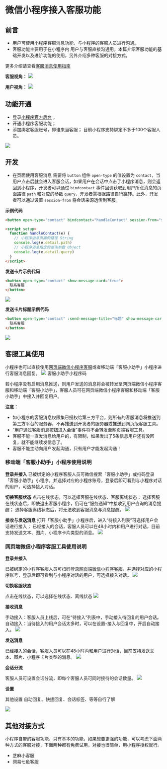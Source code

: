 # 微信小程序接入客服功能


## 前言

- 用户可使用小程序客服消息功能，与小程序的客服人员进行沟通。
- 客服功能主要用于在小程序内 用户与客服直接沟通用，本篇介绍客服功能的基础开发以及进阶功能的使用，另外介绍多种客服的对接方式。

更多介绍请查看[客服消息使用指南](https://developers.weixin.qq.com/miniprogram/introduction/custom.html)

**客服视角：**
![](./images/fw.png)

**用户视角：**
![](./images/kh.png)


## 功能开通
- 登录[小程序官方后台](https://mp.weixin.qq.com/)；
- 开通小程序客服功能；
- 添加绑定客服账号，即谁来当客服；
目前小程序支持绑定不多于100个客服人员。

![](./images/WX20240831-093801.png)

## 开发

- 在页面使用客服消息
  需要将 `button` 组件 `open-type` 的值设置为 `contact`，当用户点击后就会进入客服会话，如果用户在会话中点击了小程序消息，则会返回到小程序，开发者可以通过 `bindcontact` 事件回调获取到用户所点消息的页面路径 `path` 和对应的参数 `query`，开发者需根据路径自行跳转。此外，开发者可以通过设置 `session-from` 将会话来源透传到客服。

**示例代码**

```html
<button open-type="contact" bindcontact="handleContact" session-from="sessionFrom"></button>

<script setup>
  function handleContact(e) {
    // 小程序消息页面的路径 String
    console.log(e.detail.path)
    // 小程序消息指定的查询参数 Object
    console.log(e.detail.query)
  }
</script>
```

**发送卡片示例代码**
```html
<button open-type="contact" show-message-card="true">
  联系客服
</button>
```
![](./images/WX20240831-113626.png)

**发送卡片标题示例代码**
```html
<button open-type="contact" :send-message-title="标题" show-message-card="true">
  联系客服
</button>
```
![](./images/WX20240831-113713.png)

## 客服工具使用
小程序也可以直接使用[网页端微信小程序客服](https://mpkf.weixin.qq.com/)或者移动端「客服小助手」小程序进行客服消息回复。
![](./images/XRf1UK4VRTEij8H7rFqgnitV_nrpa0eIiaA3CWOmewE-gJdUw8SwbnnKmOXcTHbF_.jpeg)
客服小助手小程序码

若小程序没有启用消息推送，则用户发送的消息将会被转发至网页端微信小程序客服和移动端「客服小助手」，客服人员可在网页端微信小程序客服和移动端「客服小助手」中接入并回复用户。

**注意：**
- 如小程序的客服消息权限集已授权给第三方平台，则所有的客服消息将推送到第三方平台的服务器，不再推送到开发者的服务器或推送到网页版客服工具。
- “用户通过客服消息按钮进入会话”事件将不会转发至网页端客服工具。
- 客服不能一直发消息给用户的，有限制，如果发出了5条信息用户还有没回复，就不能继续发信息了。
- 客服不能主动向用户发起沟通，只有用户才能发起沟通！


### 移动端「客服小助手」小程序使用说明

**登录并接入**
已被绑定的小程序客服人员可微信搜索「客服小助手」或扫码登录「客服小助手」小程序，并选择对应的小程序账号，登录后即可看到与小程序对话的用户，可选择接入对话。

**切换客服状态**
点击在线状态，可以选择客服在线状态、客服离线状态： 选择客服在线状态后，即使退出客服小程序，仍可在“服务通知”中接收到用户咨询的消息提醒； 选择客服离线状态后，将无法收到客服消息与消息提醒。
![](./images/uQn5PUsI8uQzCzEUh-y5PySkx1zk3e7YmlzW5JU_3v9M-H3fmkN8OvLeeZeuL0BhQVOEmrToP43oIDGti5KEPw.jpeg)

**接收与发送消息**
打开「客服小助手」小程序后，进入“待接入列表”可选择用户会话进行接入； 已经接入的会话，客服人员可以在48小时内和用户进行对话，目前支持发送文本、图片、小程序卡片类型的消息。
![](./images/x11.fa35cf19.png)


### 网页端微信小程序客服工具使用说明

**登录并接入**

已被绑定的小程序客服人员可扫码登录[网页端微信小程序客服](https://mpkf.weixin.qq.com/)，并选择对应的小程序账号，登录后即可看到与小程序对话的用户，可选择接入对话。
![](./images/i1.3af433c4.png)

**切换客服状态**

点击在线状态，可以选择在线状态、离线状态
![](./images/WX20240831-111700.png)

**接收消息**

手动接入：客服人员上线后，可在“待接入”列表中，手动接入待回复的用户会话。
自动接入：当待接入的用户会话太多时，可以在设置-接入与回复中，开启自动接入。
![](./images/WX20240831-112123.png)

**发送消息**

已经接入的会话，客服人员可以在48小时内和用户进行对话，目前支持发送文本、图片、小程序卡片类型的消息。
![](./images/RB-KJfdI43b3RgxmpwSTQDN3GwlowyFvG8wARzJawXOyAaTtJoso8W4JHbzecE5JRqxM6g74PBahzOWEx4T_Ag.jpeg)

**会话分流**

客服人员可设置会话分流，即每个客服人员可同时接待的会话数量。
![](./images/WX20240831-112201.png)

**设置** 

其他设置 自动回复、快捷回复、会话标签、等等自行了解

![](./images/WX20240831-111812.png)


## 其他对接方式

小程序自带的客服功能，只有基本的功能，如果想要更强的功能，可以考虑下面两种方式的客服对接，下面两种都有免费试用，对接也很简单，用小程序授权就行。

- 芝麻小客服
- 网易七鱼客服